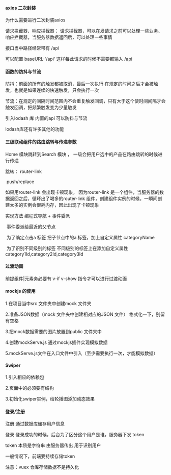 #### axios 二次封装   

为什么需要进行二次封装axios

请求拦截器、响应拦截器： 请求拦截器，可以在发请求之前可以处理一些业务、响应拦截器，当服务器数据返回后，可以处理一些事情



接口当中路径经常带有 /api 

可以配置 baseURL:'/api‘  这样每此请求的时候不需要都输入  /api







#### 函数的防抖与节流

防抖：前面的所有的触发都被取消，最后一次执行 在规定的时间之后才会被触发，也就是如果连续的快速触发，只会执行一次

节流：在规定的间隔时间范围内不会重复触发回调，只有大于这个使时间间隔才会触发回调，把频繁触发变为少量触发



引入lodash 库 内置的api 可以防抖与节流

lodash库还有许多其他的功能



#### 三级联动组件的路由跳转与传递参数

Home 模块跳转到Search 模块 ， 一级会把用户选中的产品在路由跳转的时候进行传递

跳转： router-link 

​             push/replace

如果用router-link 会出现卡顿现象， 因为router-link 是一个组件，当服务器的数据返回之后，循环出了喝多的router-link 组件，创建组件实例的时候，一瞬间创建太多的实例会很耗内存，因此出现了卡顿现象



实现方法  编程式导航 + 事件委派

​                 事件委派给最近的父节点

​				为了确定点击a 标签              把子节点中的a 标签，加上自定义属性  categoryName

​				为了识别不同级别的标签   不同级别的标签上在添加自定义属性category1Id,category2Id,category3Id



#### 过渡动画

前提组件|元素务必要有 v-if v-show 指令才可以进行过渡动画



#### mockjs 的使用

1.在项目当中src 文件夹中创建mock 文件夹

2.准备JSON数据（mock 文件夹中创建相对应的JSON 文件）     格式化一下，别留有空格

3.把mock数据需要的图片放置到public 文件夹中

4.创建mockServe.js 通过mockjs插件实现模拟数据

5.mockServe.js文件在入口文件中引入（至少需要执行一次，才能模拟数据）



#### Swiper

1.引入相应的依赖包

2.页面中的必须要有结构

3.初始化swiper实例，给轮播图添加动态效果

#### 				





#### 登录/注册

注册 通过数据库储存用户信息

登录 登录成功的时候，后台为了区分这个用户是谁，服务器下发 token 

token 本质是字符串 由服务器传出 用于识别用户 

一般情况下，前端要持续存储token



注意：vuex 仓库存储数据不是持久化 
